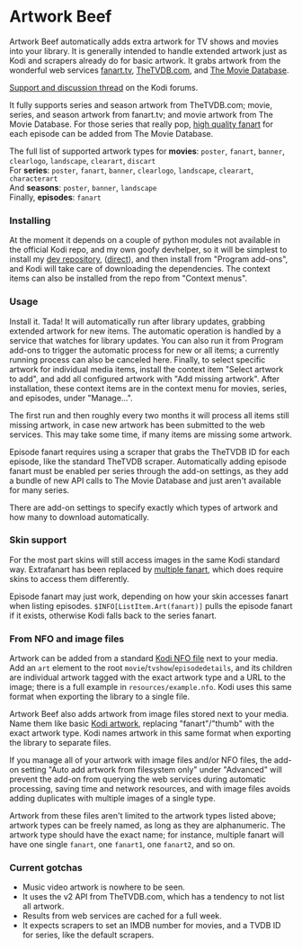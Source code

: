 # Artwork Beef

Artwork Beef automatically adds extra artwork for TV shows and movies into your library. It is generally intended to
handle extended artwork just as Kodi and scrapers already do for basic artwork. It grabs artwork from the wonderful web
services [fanart.tv], [TheTVDB.com], and [The Movie Database].

[fanart.tv]: https://fanart.tv/
[TheTVDB.com]: http://thetvdb.com/
[The Movie Database]: https://www.themoviedb.org/

[Support and discussion thread](http://forum.kodi.tv/showthread.php?tid=258886) on the Kodi forums.

It fully supports series and season artwork from TheTVDB.com; movie, series, and season artwork from fanart.tv; and
movie artwork from The Movie Database. For those series that really pop, [high quality fanart] for each episode can be
added from The Movie Database.

[high quality fanart]: http://forum.kodi.tv/showthread.php?tid=236248

The full list of supported artwork types for **movies**: `poster`, `fanart`, `banner`, `clearlogo`, `landscape`, `clearart`, `discart`  
For **series**: `poster`, `fanart`, `banner`, `clearlogo`, `landscape`, `clearart`, `characterart`  
And **seasons**: `poster`, `banner`, `landscape`  
Finally, **episodes**: `fanart`

### Installing

At the moment it depends on a couple of python modules not available in the official Kodi repo, and my own goofy
devhelper, so it will be simplest to install my [dev repository], ([direct]), and then install from "Program add-ons",
and Kodi will take care of downloading the dependencies. The context items can also be installed from the repo from
"Context menus".

[dev repository]: https://github.com/rmrector/repository.rector.stuff
[direct]: https://github.com/rmrector/repository.rector.stuff/raw/master/repository.rector.stuff/repository.rector.stuff-1.0.0.zip

### Usage

Install it. Tada! It will automatically run after library updates, grabbing extended
artwork for new items. The automatic operation is handled by a service that watches
for library updates. You can also run it from Program add-ons to trigger the automatic
process for new or all items; a currently running process can also be canceled here. Finally,
to select specific artwork for individual media items, install the context item "Select
artwork to add", and add all configured artwork with "Add missing artwork". After
installation, these context items are in the context menu for movies, series, and episodes, under "Manage...".

The first run and then roughly every two months it will process all items still missing
artwork, in case new artwork has been submitted to the web services. This may take some
time, if many items are missing some artwork.

Episode fanart requires using a scraper that grabs the TheTVDB ID for each episode, like the standard TheTVDB scraper.
Automatically adding episode fanart must be enabled per series through the add-on settings, as they add a bundle of new
API calls to The Movie Database and just aren't available for many series.

There are add-on settings to specify exactly which types of artwork and how many to
download automatically.

### Skin support

For the most part skins will still access images in the same Kodi standard way. Extrafanart has been replaced by
[multiple fanart](http://forum.kodi.tv/showthread.php?tid=236649), which does require skins to access them differently.

Episode fanart may just work, depending on how your skin accesses fanart when listing episodes.
`$INFO[ListItem.Art(fanart)]` pulls the episode fanart if it exists, otherwise Kodi falls back to the series fanart.

### From NFO and image files

Artwork can be added from a standard [Kodi NFO file] next to your media. Add an `art` element to the root
`movie`/`tvshow`/`episodedetails`, and its children are individual artwork tagged with the exact artwork type and a URL
to the image; there is a full example in `resources/example.nfo`. Kodi uses this same format when exporting the library
to a single file.

Artwork Beef also adds artwork from image files stored next to your media. Name them like basic [Kodi artwork],
replacing "fanart"/"thumb" with the exact artwork type. Kodi names artwork in this same format when exporting the
library to separate files.

If you manage all of your artwork with image files and/or NFO files, the add-on setting
"Auto add artwork from filesystem only" under "Advanced" will prevent the add-on from
querying the web services during automatic processing, saving time and network resources,
and with image files avoids adding duplicates with multiple images of a single type.

Artwork from these files aren't limited to the artwork types listed above; artwork types can be freely named, as long
as they are alphanumeric. The artwork type should have the exact name; for instance, multiple fanart will have one
single `fanart`, one `fanart1`, one `fanart2`, and so on.

[Kodi NFO file]: http://kodi.wiki/view/NFO_files
[Kodi artwork]: http://kodi.wiki/view/Artwork#Naming_conventions

### Current gotchas

- Music video artwork is nowhere to be seen.
- It uses the v2 API from TheTVDB.com, which has a tendency to not list all artwork.
- Results from web services are cached for a full week.
- It expects scrapers to set an IMDB number for movies, and a TVDB ID for series, like the default scrapers.
